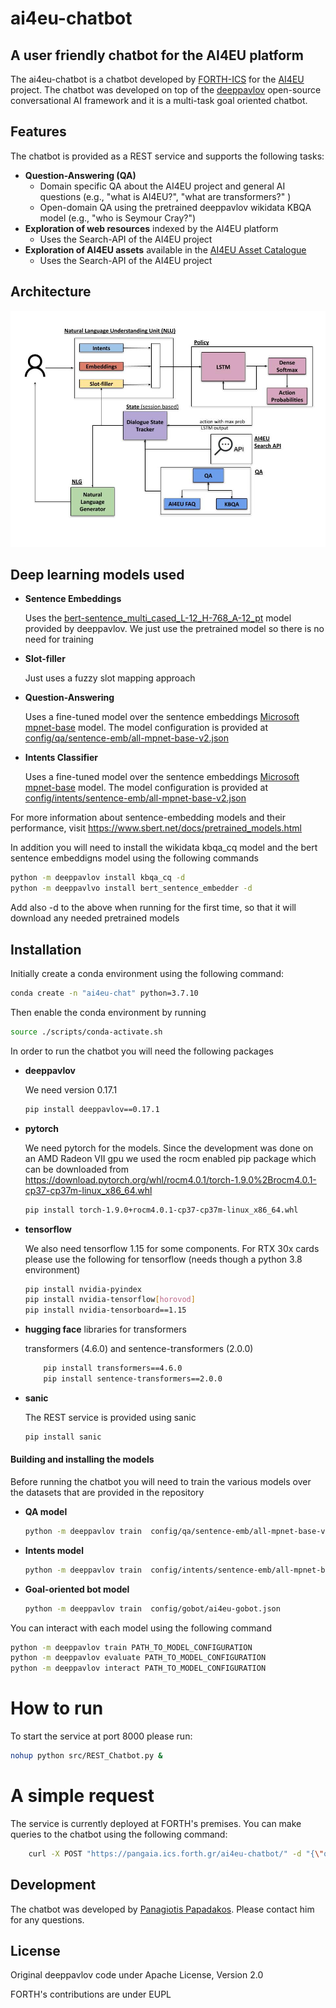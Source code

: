 # ai4eu-chatbot
## A user friendly chatbot for the AI4EU platform

The ai4eu-chatbot is a chatbot developed by [FORTH-ICS](https://www.ics.forth.gr/) for the [AI4EU](https://www.ai4europe.eu/) project.  The chatbot was developed on top of the [deeppavlov](https://deeppavlov.ai/) open-source conversational AI framework and it is a multi-task goal oriented chatbot.

## Features
The chatbot is provided as a REST service and supports the following tasks:
- **Question-Answering (QA)**
  - Domain specific QA about the AI4EU project and general AI questions (e.g., "what is AI4EU?", "what are transformers?" )
  - Open-domain QA using the pretrained deeppavlov wikidata KBQA model (e.g., "who is Seymour Cray?")
- **Exploration of web resources** indexed by the AI4EU platform 
  - Uses the Search-API of the AI4EU project
- **Exploration of AI4EU assets** available in the [AI4EU Asset Catalogue](https://www.ai4europe.eu/research/ai-catalog)
  - Uses the Search-API of the AI4EU project

## Architecture

![ai4eu-chatbot architecture](docs/architecture.jpg?raw=true "Title")

## Deep learning models used

- **Sentence Embeddings**

   Uses the [bert-sentence_multi_cased_L-12_H-768_A-12_pt](https://github.com/deepmipt/DeepPavlov/blob/master/deeppavlov/configs/embedder/bert_sentence_embedder.json) model provided by deeppavlov. We just use the pretrained model so there is no need for training

- **Slot-filler**

  Just uses a fuzzy slot mapping approach

- **Question-Answering**

    Uses a fine-tuned model over the sentence embeddings [Microsoft mpnet-base](https://huggingface.co/microsoft/mpnet-base) model. The model configuration is provided at [config/qa/sentence-emb/all-mpnet-base-v2.json](https://github.com/ai4eu/ai4eu-chatbot/blob/main/config/qa/sentence-emb/all-mpnet-base-v2.json)

- **Intents Classifier**

   Uses a fine-tuned model over the sentence embeddings [Microsoft mpnet-base](https://huggingface.co/microsoft/mpnet-base) model. The model configuration is provided at [config/intents/sentence-emb/all-mpnet-base-v2.json](https://github.com/ai4eu/ai4eu-chatbot/blob/main/config/intents/sentence-emb/all-mpnet-base-v2.json)

For more information about sentence-embedding models and their performance, visit https://www.sbert.net/docs/pretrained_models.html

In addition you will need to install the wikidata kbqa_cq model and the bert sentence embeddigns model using the following commands
```sh
python -m deeppavlov install kbqa_cq -d
python -m deeppavlvo install bert_sentence_embedder -d
```

Add also -d to the above when running for the first time, so that it will  download any needed pretrained models

## Installation
Initially create a conda environment using the following command:
```sh
conda create -n "ai4eu-chat" python=3.7.10
```
Then enable the conda environment by running
```sh
source ./scripts/conda-activate.sh
```

In order to run the chatbot you will need the following packages

- **deeppavlov**

    We need version 0.17.1
    ```sh
    pip install deeppavlov==0.17.1
    ```

- **pytorch**

    We need pytorch for the models. Since the development was done on an AMD Radeon VII gpu we used the rocm enabled pip package which can be downloaded from https://download.pytorch.org/whl/rocm4.0.1/torch-1.9.0%2Brocm4.0.1-cp37-cp37m-linux_x86_64.whl
    ```sh
    pip install torch-1.9.0+rocm4.0.1-cp37-cp37m-linux_x86_64.whl
    ```
- **tensorflow**

    We also need tensorflow 1.15 for some components. For RTX 30x cards please use the following for tensorflow (needs though a python 3.8 environment)
    ```sh
    pip install nvidia-pyindex
    pip install nvidia-tensorflow[horovod]
    pip install nvidia-tensorboard==1.15
    ```
- **hugging face** libraries for transformers 

  transformers (4.6.0) and sentence-transformers (2.0.0)
  ```sh
      pip install transformers==4.6.0
      pip install sentence-transformers==2.0.0
  ```
- **sanic**

    The REST service is provided using sanic
    ```sh
    pip install sanic
    ```

#### Building and installing the models
Before running the chatbot you will need to train the various models over the datasets that are provided in the repository
- **QA model**
    ```sh
    python -m deeppavlov train  config/qa/sentence-emb/all-mpnet-base-v2.json
    ```
- **Intents model**
    ```sh
    python -m deeppavlov train  config/intents/sentence-emb/all-mpnet-base-v2.json
    ```
- **Goal-oriented bot model**
    ```sh
    python -m deeppavlov train  config/gobot/ai4eu-gobot.json
    ```

You can interact with each model using the following command
```sh
python -m deeppavlov train PATH_TO_MODEL_CONFIGURATION
python -m deeppavlov evaluate PATH_TO_MODEL_CONFIGURATION
python -m deeppavlov interact PATH_TO_MODEL_CONFIGURATION
```

# How to run
To start the service at port 8000 please run:
```sh
nohup python src/REST_Chatbot.py &
```
# A simple request
The service is currently deployed at FORTH's premises. You can make queries to the chatbot using the following command:
```sh
    curl -X POST "https://pangaia.ics.forth.gr/ai4eu-chatbot/" -d "{\"query\":\"What is AI4EU?\"}"
```

## Development

The chatbot was developed by [Panagiotis Papadakos](mailto:papadako@ics.forth.gr). Please contact him for any questions.

## License

Original deeppavlov code under Apache License, Version 2.0

FORTH's contributions are under EUPL

